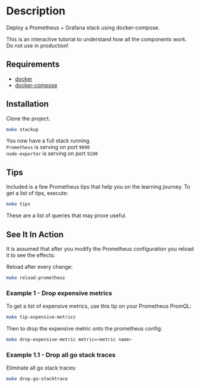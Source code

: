 # Description

Deploy a Prometheus + Grafana stack using docker-compose.

This is an interactive tutorial to understand how all the components work. Do not use in production!

## Requirements

* [docker](https://docs.docker.com/install/)
* [docker-compose](https://docs.docker.com/compose/install/)

## Installation

Clone the project.

```bash
make stackup
```

You now have a full stack running. \
`Prometheus` is serving on port `9090` \
`node-exporter` is serving on port `9100`

## Tips

Included is a few Prometheus tips that help you on the learning journey.
To get a list of tips, execute:
```bash
make tips
```

These are a list of queries that may prove useful.

## See It In Action

It is assumed that after you modify the Prometheus configuration you reload it to see the effects:

Reload after every change:
```bash
make reload-prometheus
```

### Example 1 - Drop expensive metrics

To get a list of expensive metrics, use this tip on your Prometheus PromQL:
```bash
make tip-expensive-metrics
```

Then to drop the expensive metric onto the prometheus config:
```bash
make drop-expensive-metric metric=<metric name>
```

### Example 1.1 - Drop all go stack traces

Eliminate all go stack traces:
```bash
make drop-go-stacktrace
```
